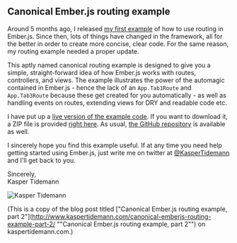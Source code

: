 ## Canonical Ember.js routing example

Around 5 months ago, I released [my first example](http://www.kaspertidemann.com/canonical-emberjs-routing-example/ "my first example") of how to use routing in Ember.js. Since then, lots of things have changed in the framework, all for the better in order to create more concise, clear code. For the same reason, my routing example needed a proper update.

This aptly named canonical routing example is designed to give you a simple, straight-forward idea of how Ember.js works with routes, controllers, and views. The example illustrates the power of the automagic contained in Ember.js - hence the lack of an `App.Tab1Route` and `App.Tab3Route` because these get created for you automatically - as well as handling events on routes, extending views for DRY and readable code etc.

I have put up a [live version of the example code](http://www.kaspertidemann.com/examples/canonical-emberjs-routing-example-part-2 "live version of the example code"). If you want to download it, a ZIP file is provided [right here](http://www.kaspertidemann.com/examples/canonical-emberjs-routing-example-part-2/CanonicalEmberJSRoutingExamplePart2.zip "right here"). As usual, [the GitHub repository](https://github.com/KasperTidemann/canonical-emberjs-routing-example "the GitHub repository") is available as well.

I sincerely hope you find this example useful. If at any time you need help getting started using Ember.js, just write me on twitter at <a href="https://twitter.com/KasperTidemann" title="KasperTidemann on twitter">@KasperTidemann</a> and I'll get back to you.

Sincerely,  
Kasper Tidemann

![Kasper Tidemann](http://www.tidemannogco.dk/meemo/KasperTidemann-Signature.jpg)

(This is a copy of the blog post titled ["Canonical Ember.js routing example, part 2"](http://www.kaspertidemann.com/canonical-emberjs-routing-example-part-2/ ""Canonical Ember.js routing example, part 2"") on kaspertidemann.com.)